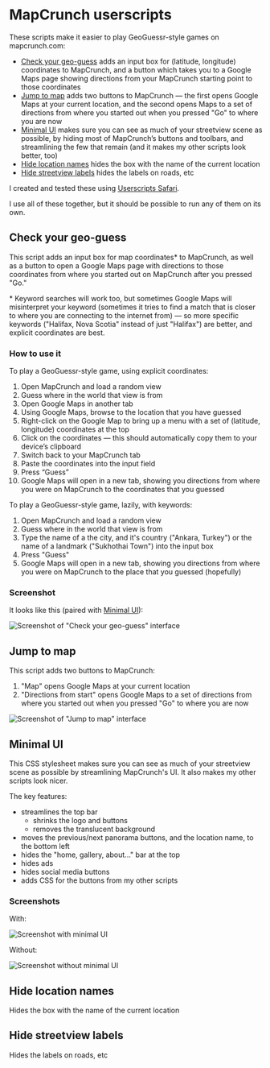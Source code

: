 # MapCrunch userscripts

These scripts make it easier to play GeoGuessr-style games on mapcrunch.com:

- [Check your geo-guess](#check-your-geo-guess) adds an input box for (latitude, longitude) coordinates to MapCrunch, and a button which takes you to a Google Maps page showing directions from your MapCrunch starting point to those coordinates
- [Jump to map](#jump-to-map) adds two buttons to MapCrunch — the first opens Google Maps at your current location, and the second opens Maps to a set of directions from where you started out when you pressed "Go" to where you are now
- [Minimal UI](#minimal-ui) makes sure you can see as much of your streetview scene as possible, by hiding most of MapCrunch’s buttons and toolbars, and streamlining the few that remain (and it makes my other scripts look better, too)
- [Hide location names](#hide-location-names) hides the box with the name of the current location
- [Hide streetview labels](#hide-streetview-labels) hides the labels on roads, etc

I created and tested these using [Userscripts Safari](https://github.com/quoid/userscripts).

I use all of these together, but it should be possible to run any of them on its own.

## Check your geo-guess

This script adds an input box for map coordinates\* to MapCrunch, as well as a button to open a Google Maps page with directions to those coordinates from where you started out on MapCrunch after you pressed "Go."

\* Keyword searches will work too, but sometimes Google Maps will misinterpret your keyword (sometimes it tries to find a match that is closer to where you are connecting to the internet from) — so more specific keywords ("Halifax, Nova Scotia" instead of just "Halifax") are better, and explicit coordinates are best.

### How to use it

To play a GeoGuessr-style game, using explicit coordinates:

1. Open MapCrunch and load a random view
2. Guess where in the world that view is from
3. Open Google Maps in another tab
4. Using Google Maps, browse to the location that you have guessed
5. Right-click on the Google Map to bring up a menu with a set of (latitude, longitude) coordinates at the top
6. Click on the coordinates — this should automatically copy them to your device’s clipboard
7. Switch back to your MapCrunch tab
8. Paste the coordinates into the input field
9. Press “Guess”
10. Google Maps will open in a new tab, showing you directions from where you were on MapCrunch to the coordinates that you guessed

To play a GeoGuessr-style game, lazily, with keywords:

1. Open MapCrunch and load a random view
2. Guess where in the world that view is from
3. Type the name of a the city, and it's country ("Ankara, Turkey") or the name of a landmark ("Sukhothai Town") into the input box
4. Press "Guess"
5. Google Maps will open in a new tab, showing you directions from where you were on MapCrunch to the place that you guessed (hopefully)

### Screenshot

It looks like this (paired with [Minimal UI](#minimal-ui)):
 
![Screenshot of "Check your geo-guess" interface](screenshots/check-your-geo-guess.png)

## Jump to map

This script adds two buttons to MapCrunch:

1. "Map" opens Google Maps at your current location
2. "Directions from start" opens Google Maps to a set of directions from where you started out when you pressed "Go" to where you are now

![Screenshot of "Jump to map" interface](screenshots/jump-to-map.png)

## Minimal UI

This CSS stylesheet makes sure you can see as much of your streetview scene as possible by streamlining MapCrunch's UI. It also makes my other scripts look nicer.

The key features:

- streamlines the top bar
    - shrinks the logo and buttons
    - removes the translucent background
- moves the previous/next panorama buttons, and the location name, to the bottom left
- hides the "home, gallery, about..." bar at the top
- hides ads
- hides social media buttons
- adds CSS for the buttons from my other scripts

### Screenshots

With:

![Screenshot with minimal UI](screenshots/minimal-ui--after.png)

Without:

![Screenshot without minimal UI](screenshots/minimal-ui--before.png)

## Hide location names

Hides the box with the name of the current location

## Hide streetview labels

Hides the labels on roads, etc
